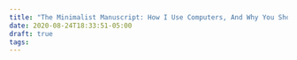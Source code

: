 ```yaml
---
title: "The Minimalist Manuscript: How I Use Computers, And Why You Should Use Them The Same Way"
date: 2020-08-24T18:33:51-05:00
draft: true
tags:
---
```

